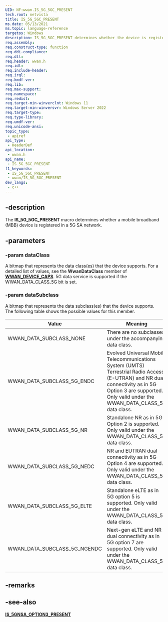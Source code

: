 ```yaml
---
UID: NF:wwan.IS_5G_5GC_PRESENT
tech.root: netvista
title: IS_5G_5GC_PRESENT
ms.date: 05/13/2021
ms.topic: language-reference
targetos: Windows
description: IS_5G_5GC_PRESENT determines whether the device is registered in a 5G SA network.
req.assembly: 
req.construct-type: function
req.ddi-compliance: 
req.dll: 
req.header: wwan.h
req.idl: 
req.include-header: 
req.irql: 
req.kmdf-ver: 
req.lib: 
req.max-support: 
req.namespace: 
req.redist: 
req.target-min-winverclnt: Windows 11
req.target-min-winversvr: Windows Server 2022
req.target-type: 
req.type-library: 
req.umdf-ver: 
req.unicode-ansi: 
topic_type:
 - apiref
api_type:
 - HeaderDef
api_location:
 - wwan.h
api_name:
 - IS_5G_5GC_PRESENT
f1_keywords:
 - IS_5G_5GC_PRESENT
 - wwan/IS_5G_5GC_PRESENT
dev_langs:
 - c++
---
```


## -description

The **IS_5G_5GC_PRESENT** macro determines whether a mobile broadband (MBB) device is registered in a 5G SA network.

## -parameters

### -param dataClass

A bitmap that represents the data class(es) that the device supports. For a detailed list of values, see the **WwanDataClass** member of [**WWAN_DEVICE_CAPS**](ns-wwan-_wwan_device_caps.md). 5G data service is supported if the WWAN_DATA_CLASS_5G bit is set.

### -param dataSubclass

A bitmap that represents the data subclass(es) that the device supports. The following table shows the possible values for this member.

|Value|Meaning|
|--- |--- |
|WWAN_DATA_SUBCLASS_NONE|There are no subclasses under the accompanying data class.|
|WWAN_DATA_SUBCLASS_5G_ENDC|Evolved Universal Mobile Telecommunications System (UMTS) Terrestrial Radio Access (E-UTRAN) and NR dual connectivity as in 5G Option 3 are supported. Only valid under the WWAN_DATA_CLASS_5G data class.|
|WWAN_DATA_SUBCLASS_5G_NR|Standalone NR as in 5G Option 2 is supported. Only valid under the WWAN_DATA_CLASS_5G data class.|
|WWAN_DATA_SUBCLASS_5G_NEDC|NR and EUTRAN dual connectivity as in 5G Option 4 are supported. Only valid under the WWAN_DATA_CLASS_5G data class.|
|WWAN_DATA_SUBCLASS_5G_ELTE|Standalone eLTE as in 5G option 5 is supported. Only valid under the WWAN_DATA_CLASS_5G data class.|
|WWAN_DATA_SUBCLASS_5G_NGENDC|Next-gen eLTE and NR dual connectivity as in 5G option 7 are supported. Only valid under the WWAN_DATA_CLASS_5G data class.|

## -remarks

## -see-also

[**IS_5GNSA_OPTION3_PRESENT**](nf-wwan-is_5gnsa_option3_present.md)
